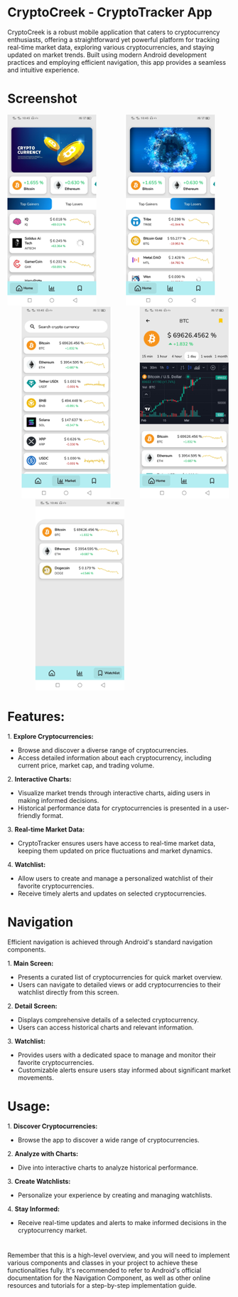 # CryptoCreek - CryptoTracker App
CryptoCreek is a robust mobile application that caters to cryptocurrency enthusiasts, 
offering a straightforward yet powerful platform for tracking real-time market data, 
exploring various cryptocurrencies, and staying updated on market trends. 
Built using modern Android development practices and employing efficient navigation, 
this app provides a seamless and intuitive experience.

# Screenshot
<p>
  <img src="https://github.com/AndroidRider/Crypto-Creek/blob/master/Screenshot/Screenshot_20240310_104530.jpg" alt="feed example" width = "200" >
  &nbsp; &nbsp; &nbsp; &nbsp; &nbsp; &nbsp; &nbsp; &nbsp;
  <img src="https://github.com/AndroidRider/Crypto-Creek/blob/master/Screenshot/Screenshot_20240310_104541.jpg" alt="feed example" width = "200" >
  &nbsp; &nbsp; &nbsp; &nbsp; &nbsp; &nbsp; &nbsp; &nbsp;
  <img src="https://github.com/AndroidRider/Crypto-Creek/blob/master/Screenshot/Screenshot_20240310_104553.jpg" alt="feed example" width = "200" >
  &nbsp; &nbsp; &nbsp; &nbsp; &nbsp; &nbsp; &nbsp; &nbsp;
  <img src="https://github.com/AndroidRider/Crypto-Creek/blob/master/Screenshot/Screenshot_20240310_104612.jpg" alt="feed example" width = "200" >
  &nbsp; &nbsp; &nbsp; &nbsp; &nbsp; &nbsp; &nbsp; &nbsp;
  <img src="https://github.com/AndroidRider/Crypto-Creek/blob/master/Screenshot/Screenshot_20240310_104644.jpg" alt="feed example" width = "200" >
  &nbsp; &nbsp; &nbsp; &nbsp; &nbsp; &nbsp; &nbsp; &nbsp;
</p>

# Features:
<p>1. <b>Explore Cryptocurrencies:</b> </p>

* Browse and discover a diverse range of cryptocurrencies.
* Access detailed information about each cryptocurrency, including current price, market cap, and trading volume.
  
<p>2. <b>Interactive Charts:</b></p>

* Visualize market trends through interactive charts, aiding users in making informed decisions.
* Historical performance data for cryptocurrencies is presented in a user-friendly format.
  
<p>3. <b>Real-time Market Data:</b></p>

* CryptoTracker ensures users have access to real-time market data, keeping them updated on price fluctuations and market dynamics.
  
<p>4. <b>Watchlist:</b></p>

* Allow users to create and manage a personalized watchlist of their favorite cryptocurrencies.
* Receive timely alerts and updates on selected cryptocurrencies.

# Navigation
Efficient navigation is achieved through Android's standard navigation components.

<p>1. <b>Main Screen:</b></p>

* Presents a curated list of cryptocurrencies for quick market overview.
* Users can navigate to detailed views or add cryptocurrencies to their watchlist directly from this screen.

<p>2. <b>Detail Screen:</b></p>

* Displays comprehensive details of a selected cryptocurrency.
* Users can access historical charts and relevant information.

<p>3. <b>Watchlist:</b></p>

* Provides users with a dedicated space to manage and monitor their favorite cryptocurrencies.
* Customizable alerts ensure users stay informed about significant market movements.

  
# Usage:

<p>1. <b>Discover Cryptocurrencies:</b></p>

* Browse the app to discover a wide range of cryptocurrencies.

<p>2. <b>Analyze with Charts:</b></p>

* Dive into interactive charts to analyze historical performance.

<p>3. <b>Create Watchlists:</b></p>

* Personalize your experience by creating and managing watchlists.

<p>4. <b>Stay Informed:</b></p>

* Receive real-time updates and alerts to make informed decisions in the cryptocurrency market.
  
#
Remember that this is a high-level overview, and you will need to implement various components and classes in your project to achieve these functionalities fully. It's recommended to refer to Android's official documentation for the Navigation Component, as well as other online resources and tutorials for a step-by-step implementation guide.
